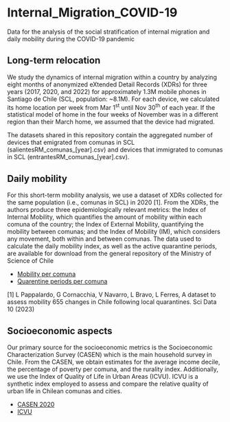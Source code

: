# Internal_Migration_COVID-19
Data for the analysis of the social stratification of internal migration and daily mobility  during the COVID-19 pandemic

## Long-term relocation
We study the dynamics of internal migration within a country by analyzing eight months of anonymized eXtended Detail Records (XDRs) for three years (2017, 2020, and 2022) for approximately 1.3M mobile phones in Santiago de Chile (SCL, population: ~8.1M). For each device, we calculated its home location per week from Mar 1<sup>st</sup> until Nov 30<sup>th</sup> of each year. If the statistical model of home in the four weeks of November was in a different region than their March home, we assumed that the device had migrated.

The datasets shared in this repository contain the aggregated number of devices that emigrated from comunas in SCL (salientesRM_comunas_\[year\].csv) and devices that immigrated to comunas in SCL (entrantesRM_comunas_\[year\].csv).

## Daily mobility
For this short-term mobility analysis, we use a dataset of XDRs collected for the same population (i.e., comunas in SCL) in 2020 [1]. From the XDRs, the authors produce three epidemiologically relevant metrics: the Index of Internal Mobility, which quantifies the amount of mobility within each comuna of the country; the Index of External Mobility, quantifying the mobility between comunas; and the Index of Mobility (IM), which considers any movement, both within and between comunas. The data used to calculate the daily mobility index, as well as the active quarantine periods, are available for download from the general repository of the Ministry of Science of Chile
 - [Mobility per comuna](https://github.com/MinCiencia/Datos-COVID19/tree/master/output/producto33)
 - [Quarentine periods per comuna](https://github.com/MinCiencia/Datos-COVID19/tree/master/output/producto29)

[1] L Pappalardo, G Cornacchia, V Navarro, L Bravo, L Ferres, A dataset to assess mobility 655 changes in Chile following local quarantines. Sci Data 10 (2023)

## Socioeconomic aspects 
Our primary source for the socioeconomic metrics is the Socioeconomic Characterization Survey (CASEN) which is the main household survey in Chile. From the CASEN, we obtain estimates for the average income decile, the percentage of poverty per comuna, and the rurality index.
Additionally, we use the Index of Quality of Life in Urban Areas (ICVU). ICVU is a synthetic index employed to assess and compare the relative quality of urban life in Chilean comunas and cities.
 - [CASEN 2020](https://www.desarrollosocialyfamilia.gob.cl/informacion-social/casen-pandemia-2020)
 - [ICVU](https://estudiosurbanos.uc.cl/10-anos-calidad-de-vida-urbana-icvu-2020/)
